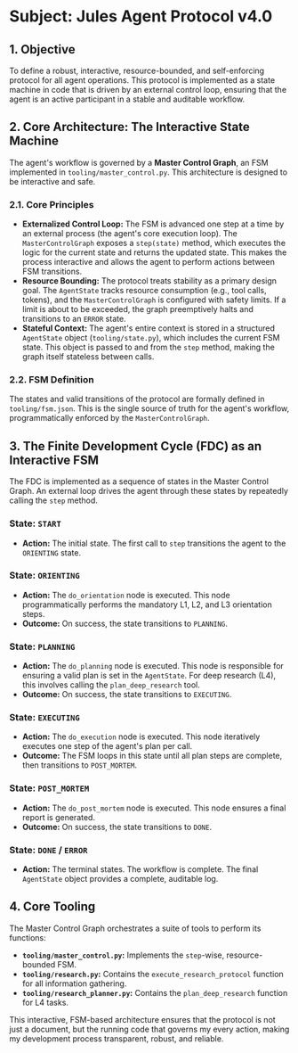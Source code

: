 # Subject: Jules Agent Protocol v4.0

## 1. Objective
To define a robust, interactive, resource-bounded, and self-enforcing protocol for all agent operations. This protocol is implemented as a state machine in code that is driven by an external control loop, ensuring that the agent is an active participant in a stable and auditable workflow.

## 2. Core Architecture: The Interactive State Machine

The agent's workflow is governed by a **Master Control Graph**, an FSM implemented in `tooling/master_control.py`. This architecture is designed to be interactive and safe.

### 2.1. Core Principles

- **Externalized Control Loop:** The FSM is advanced one step at a time by an external process (the agent's core execution loop). The `MasterControlGraph` exposes a `step(state)` method, which executes the logic for the current state and returns the updated state. This makes the process interactive and allows the agent to perform actions between FSM transitions.
- **Resource Bounding:** The protocol treats stability as a primary design goal. The `AgentState` tracks resource consumption (e.g., tool calls, tokens), and the `MasterControlGraph` is configured with safety limits. If a limit is about to be exceeded, the graph preemptively halts and transitions to an `ERROR` state.
- **Stateful Context:** The agent's entire context is stored in a structured `AgentState` object (`tooling/state.py`), which includes the current FSM state. This object is passed to and from the `step` method, making the graph itself stateless between calls.

### 2.2. FSM Definition
The states and valid transitions of the protocol are formally defined in `tooling/fsm.json`. This is the single source of truth for the agent's workflow, programmatically enforced by the `MasterControlGraph`.

## 3. The Finite Development Cycle (FDC) as an Interactive FSM

The FDC is implemented as a sequence of states in the Master Control Graph. An external loop drives the agent through these states by repeatedly calling the `step` method.

### State: `START`
- **Action:** The initial state. The first call to `step` transitions the agent to the `ORIENTING` state.

### State: `ORIENTING`
- **Action:** The `do_orientation` node is executed. This node programmatically performs the mandatory L1, L2, and L3 orientation steps.
- **Outcome:** On success, the state transitions to `PLANNING`.

### State: `PLANNING`
- **Action:** The `do_planning` node is executed. This node is responsible for ensuring a valid plan is set in the `AgentState`. For deep research (L4), this involves calling the `plan_deep_research` tool.
- **Outcome:** On success, the state transitions to `EXECUTING`.

### State: `EXECUTING`
- **Action:** The `do_execution` node is executed. This node iteratively executes one step of the agent's plan per call.
- **Outcome:** The FSM loops in this state until all plan steps are complete, then transitions to `POST_MORTEM`.

### State: `POST_MORTEM`
- **Action:** The `do_post_mortem` node is executed. This node ensures a final report is generated.
- **Outcome:** On success, the state transitions to `DONE`.

### State: `DONE` / `ERROR`
- **Action:** The terminal states. The workflow is complete. The final `AgentState` object provides a complete, auditable log.

## 4. Core Tooling
The Master Control Graph orchestrates a suite of tools to perform its functions:
- **`tooling/master_control.py`:** Implements the `step`-wise, resource-bounded FSM.
- **`tooling/research.py`:** Contains the `execute_research_protocol` function for all information gathering.
- **`tooling/research_planner.py`:** Contains the `plan_deep_research` function for L4 tasks.

This interactive, FSM-based architecture ensures that the protocol is not just a document, but the running code that governs my every action, making my development process transparent, robust, and reliable.